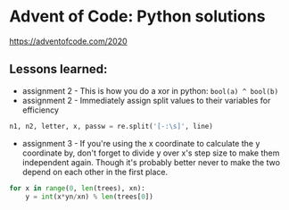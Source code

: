 # Advent of Code: Python solutions
https://adventofcode.com/2020

## Lessons learned:
* assignment 2 - This is how you do a xor in python: `bool(a) ^ bool(b)`
* assignment 2 - Immediately assign split values to their variables for efficiency
```python 
n1, n2, letter, x, passw = re.split('[-:\s]', line)
```
* assignment 3 - If you're using the x coordinate to calculate the y coordinate by, don't forget to divide y over x's step size to make them independent again. Though it's probably better never to make the two depend on each other in the first place.
```python    
for x in range(0, len(trees), xn):
    y = int(x*yn/xn) % len(trees[0])
```
